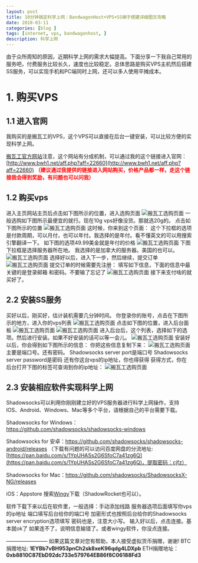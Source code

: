 ```yaml
---
layout: post
title: 10分钟搞定科学上网：BandwagonHost+VPS+SS梯子搭建详细图文攻略
date: 2018-03-11
categories: [blog ]
tags: [internet, vps, bandwagonhost, ]
description: 科学上网
---
```


由于众所周知的原因，近期科学上网的需求大幅提高。下面分享一下我自己常用的服务吧，付费服务比较长久，速度也比较稳定。总体思路是购买VPS主机然后搭建SS服务，可以实现手机和PC端同时上网，还可以多人使用平摊成本。

# 1. 购买VPS

## 1.1 进入官网
我购买的是搬瓦工的VPS，这个VPS可以直接在后台一键安装，可以比较方便的实现科学上网。

[搬瓦工官方网站](https://bandwagonhost.com/aff.php?aff=29086)注意，这个网站有分成机制，可以通过我的这个链接进入官网：
[http://www.bwh1.net/aff.php?aff=22660](http://www.bwh1.net/aff.php?aff=22660) <font color=red>**（建议通过我提供的链接进入网站购买，价格产品都一样，走这个链接我会得到奖励，有问题也可以问我）** </font>

## 1.2 购买vps
进入主页网站主页后点击如下图所示的位置，进入选购页面
![搬瓦工选购页面](http://flyink.qiniudn.com/image/20180311/20180311-2.jpg)
一般选购如下图所示最便宜的就行。现在10g vps好像没货。那就选20g的。
点击如下图所示的位置
![搬瓦工选购页面](http://flyink.qiniudn.com/image/20180311/20180311-3.jpg)
这时候，你来到这个页面：
这个下拉框的选项是付款周期，可以月付，也可以年付。我选择的是年付。看不懂英文的可以用搜索引擎翻译一下。
如下图的选项49.99美金就是年付的价格
![搬瓦工选购页面](http://flyink.qiniudn.com/image/20180311/20180311-4.jpg)
下图下拉框是选择服务器所在地。
我选择的是加拿大的服务器。美国的也可以。
![搬瓦工选购页面](http://flyink.qiniudn.com/image/20180311/20180311-5.jpg)
选择好以后，进入下一步，然后继续，提交订单
![搬瓦工选购页面](http://flyink.qiniudn.com/image/20180311/20180311-6.jpg)
提交订单的时候需要先注册：
填写如下信息，下面的信息中最关键的是登录邮箱 和密码。不要输了忘记了
![搬瓦工选购页面](http://flyink.qiniudn.com/image/20180311/20180311-7.jpg)
接下来支付啥的就买好了。
## 2.2 安装SS服务
买好以后，刚买好，估计装机需要几分钟时间。
你登录你的账号，点击在下图所示的地方，进入你的vps列表
![搬瓦工选购页面](http://flyink.qiniudn.com/image/20180311/20180311-7.jpg)
点击如下图的位置，进入后台面板
![搬瓦工选购页面](http://flyink.qiniudn.com/image/20180311/20180311-8.jpg)
![搬瓦工选购页面](http://flyink.qiniudn.com/image/20180311/20180311-9.jpeg)
进入后台后，这个列表，选择如下的选项。然后进行安装。如果不好安装的话可以等一会儿。
![搬瓦工选购页面](http://flyink.qiniudn.com/image/20180311/20180311-10.jpeg)
安装好以后，你会得到如下图所示的信息：
你把这些信息复制下来：
![搬瓦工选购页面](http://flyink.qiniudn.com/image/20180311/20180311-11.jpeg)
主要是端口号。还有密码。
Shadowsocks server port是端口号
Shadowsocks server password是密码
还有你这台vps的ip地址，你也得获得
获得方式，你在后台打开下图的标签可查询到你的ip地址：
![搬瓦工选购页面](http://flyink.qiniudn.com/image/20180311/20180311-12.jpeg)
## 2.3 安装相应软件实现科学上网
Shadowsocks可以利用你刚刚建立好的VPS服务器进行科学上网操作，支持IOS、Android、Windows、Mac等多个平台，请根据自己的平台需要下载。

Shadowsocks for Windows：https://github.com/shadowsocks/shadowsocks-windows

Shadowsocks for 安卓：https://github.com/shadowsocks/shadowsocks-android/releases
（下载有问题的可以访问百度网盘的分流地址:[https://pan.baidu.com/s/1YpUHASs2G6SfoC7a41zg6Q](https://pan.baidu.com/s/1YpUHASs2G6SfoC7a41zg6Q)，提取密码：cjfz）

Shadowsocks for Mac：https://github.com/shadowsocks/ShadowsocksX-NG/releases

iOS：Appstore 搜索[Wingy](https://itunes.apple.com/us/app/wingy-shadow-vpn-for-http-socks5-ss/id1148026741?mt=8)下载（ShadowRocket也可以）。

软件下载下来以后在软件里，一般选择：手动添加线路
服务器选项后面填写你vps的ip地址
端口填写后台给你的端口号
加密形式也按照后台给你的Shadowsocks server encryption选项填写
密码也是，注意大小写。
输入好以后，点击连接。基本就ok了
如果连不了，说明信息输错了。或者wingy软件，你没点连接。

————————
如果这篇文章对您有帮助，本人接受虚拟货币捐赠，谢谢!
BTC捐赠地址: **1EYBb7vBH953pnCh2sk8xeK96qdg4LDXpb**
ETH捐赠地址：**0xb8810C87EbD92dc733e579764EB86f8C06188Fd3**